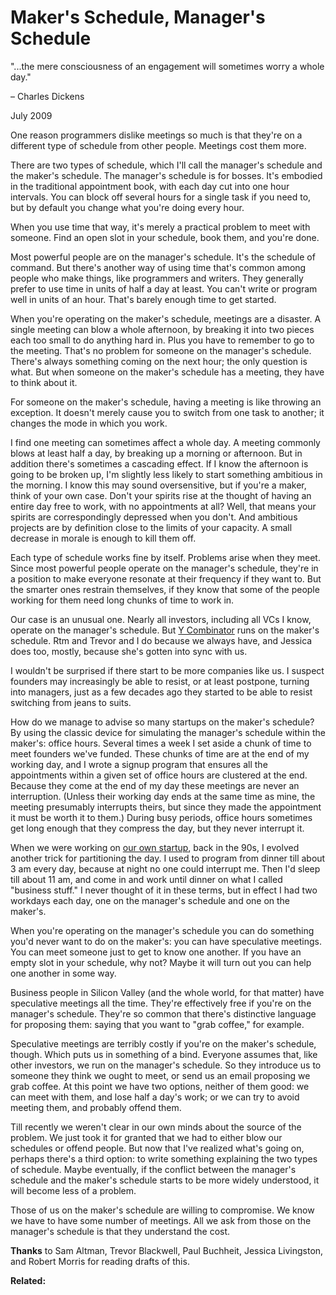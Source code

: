 # Maker's Schedule, Manager's Schedule






"...the mere consciousness of an engagement will sometimes worry a whole day."  
  
– Charles Dickens




July 2009  
  
One reason programmers dislike meetings so much is that they're on
a different type of schedule from other people. Meetings cost them
more.  
  
There are two types of schedule, which I'll call the manager's
schedule and the maker's schedule. The manager's schedule is for
bosses. It's embodied in the traditional appointment book, with
each day cut into one hour intervals. You can block off several
hours for a single task if you need to, but by default you change
what you're doing every hour.  
  
When you use time that way, it's merely a practical problem to meet
with someone. Find an open slot in your schedule, book them, and
you're done.  
  
Most powerful people are on the manager's schedule. It's the
schedule of command. But there's another way of using time that's
common among people who make things, like programmers and writers.
They generally prefer to use time in units of half a day at least.
You can't write or program well in units of an hour. That's barely
enough time to get started.  
  
When you're operating on the maker's schedule, meetings are a
disaster. A single meeting can blow a whole afternoon, by breaking
it into two pieces each too small to do anything hard in. Plus you
have to remember to go to the meeting. That's no problem for someone
on the manager's schedule. There's always something coming on the
next hour; the only question is what. But when someone on the
maker's schedule has a meeting, they have to think about it.  
  
For someone on the maker's schedule, having a meeting is like
throwing an exception. It doesn't merely cause you to switch from
one task to another; it changes the mode in which you work.  
  
I find one meeting can sometimes affect a whole day. A meeting
commonly blows at least half a day, by breaking up a morning or
afternoon. But in addition there's sometimes a cascading effect.
If I know the afternoon is going to be broken up, I'm slightly less
likely to start something ambitious in the morning. I know this
may sound oversensitive, but if you're a maker, think of your own
case. Don't your spirits rise at the thought of having an entire
day free to work, with no appointments at all? Well, that means
your spirits are correspondingly depressed when you don't. And
ambitious projects are by definition close to the limits of your
capacity. A small decrease in morale is enough to kill them off.  
  
Each type of schedule works fine by itself. Problems arise when
they meet. Since most powerful people operate on the manager's
schedule, they're in a position to make everyone resonate at their
frequency if they want to. But the smarter ones restrain themselves,
if they know that some of the people working for them need long
chunks of time to work in.  
  
Our case is an unusual one. Nearly all investors, including all
VCs I know, operate on the manager's schedule. But 
[Y Combinator](http://ycombinator.com)
runs on the maker's schedule. Rtm and Trevor and I do because we
always have, and Jessica does too, mostly, because she's gotten
into sync with us.  
  
I wouldn't be surprised if there start to be more companies like
us. I suspect founders may increasingly be able to resist, or at
least postpone, turning into managers, just as a few decades ago
they started to be able to resist switching from jeans
to suits.  
  
How do we manage to advise so many startups on the maker's schedule?
By using the classic device for simulating the manager's schedule
within the maker's: office hours. Several times a week I set aside
a chunk of time to meet founders we've funded. These chunks of
time are at the end of my working day, and I wrote a signup program
that ensures all the appointments within a given set of office hours
are clustered at the end. Because they come at the end of my day
these meetings are never an interruption. (Unless their working
day ends at the same time as mine, the meeting presumably interrupts
theirs, but since they made the appointment it must be worth it to
them.) During busy periods, office hours sometimes get long enough
that they compress the day, but they never interrupt it.  
  

When we were working on [our own startup](start.html), back in the 90s, I evolved
another trick for partitioning the day. I used to program from
dinner till about 3 am every day, because at night no one could
interrupt me. Then I'd sleep till about 11 am, and come in and
work until dinner on what I called "business stuff." I never thought
of it in these terms, but in effect I had two workdays each day,
one on the manager's schedule and one on the maker's.  
  
When you're operating on the manager's schedule you can do something
you'd never want to do on the maker's: you can have speculative
meetings. You can meet someone just to get to know one another.
If you have an empty slot in your schedule, why not? Maybe it will
turn out you can help one another in some way.  
  
Business people in Silicon Valley (and the whole world, for that
matter) have speculative meetings all the time. They're effectively
free if you're on the manager's schedule. They're so common that
there's distinctive language for proposing them: saying that you
want to "grab coffee," for example.  
  
Speculative meetings are terribly costly if you're on the maker's
schedule, though. Which puts us in something of a bind. Everyone
assumes that, like other investors, we run on the manager's schedule.
So they introduce us to someone they think we ought to meet, or
send us an email proposing we grab coffee. At this point we have
two options, neither of them good: we can meet with them, and lose
half a day's work; or we can try to avoid meeting them, and probably
offend them.  
  
Till recently we weren't clear in our own minds about the source
of the problem. We just took it for granted that we had to either
blow our schedules or offend people. But now that I've realized
what's going on, perhaps there's a third option: to write something
explaining the two types of schedule. Maybe eventually, if the
conflict between the manager's schedule and the maker's schedule
starts to be more widely understood, it will become less of a
problem.  
  
Those of us on the maker's schedule are willing to compromise. We
know we have to have some number of meetings. All we ask from those
on the manager's schedule is that they understand the cost.  
  
  
  
  
  

**Thanks** to Sam Altman, Trevor Blackwell, Paul Buchheit, Jessica Livingston,
and Robert Morris for reading drafts of this.  
  
  
  
**Related:**  
  


